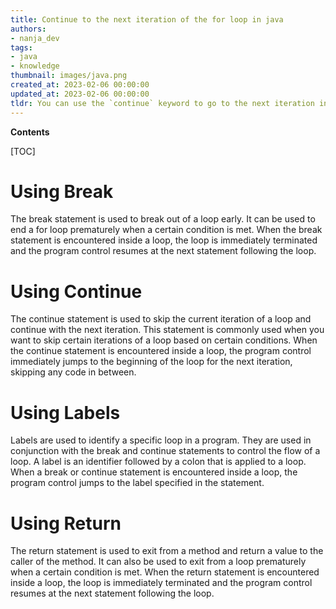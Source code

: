 ```yaml
---
title: Continue to the next iteration of the for loop in java
authors:
- nanja_dev
tags:
- java
- knowledge
thumbnail: images/java.png
created_at: 2023-02-06 00:00:00
updated_at: 2023-02-06 00:00:00
tldr: You can use the `continue` keyword to go to the next iteration in a for loop in Java.
---
```


**Contents**

[TOC]

# Using Break

The break statement is used to break out of a loop early. It can be used to end a for loop prematurely when a certain condition is met. When the break statement is encountered inside a loop, the loop is immediately terminated and the program control resumes at the next statement following the loop.

# Using Continue

The continue statement is used to skip the current iteration of a loop and continue with the next iteration. This statement is commonly used when you want to skip certain iterations of a loop based on certain conditions. When the continue statement is encountered inside a loop, the program control immediately jumps to the beginning of the loop for the next iteration, skipping any code in between.

# Using Labels

Labels are used to identify a specific loop in a program. They are used in conjunction with the break and continue statements to control the flow of a loop. A label is an identifier followed by a colon that is applied to a loop. When a break or continue statement is encountered inside a loop, the program control jumps to the label specified in the statement.

# Using Return

The return statement is used to exit from a method and return a value to the caller of the method. It can also be used to exit from a loop prematurely when a certain condition is met. When the return statement is encountered inside a loop, the loop is immediately terminated and the program control resumes at the next statement following the loop.
